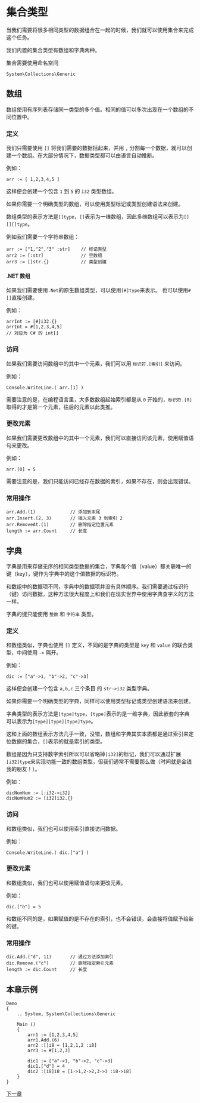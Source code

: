# 集合类型
当我们需要将很多相同类型的数据组合在一起的时候，我们就可以使用集合来完成这个任务。

我们内置的集合类型有数组和字典两种。

集合需要使用命名空间 
```
System\Collections\Generic
```
## 数组
数组使用有序列表存储同一类型的多个值。相同的值可以多次出现在一个数组的不同位置中。

### 定义
我们只需要使用 `[]` 将我们需要的数据括起来，并用 `,` 分割每一个数据，就可以创建一个数组。在大部分情况下，数据类型都可以由语言自动推断。

例如：
```
arr := [ 1,2,3,4,5 ]
```
这样便会创建一个包含 `1` 到 `5` 的 `i32` 类型数组。

如果你需要一个明确类型的数组，可以使用类型标记或类型创建语法来创建。

数组类型的表示方法是`[]type`，`[]`表示为一维数组，因此多维数组可以表示为`[][][]type`。

例如我们需要一个字符串数组：
```
arr := ["1,"2","3" :str]    // 标记类型
arr2 := [:str]              // 空数组
arr3 := []str.{}            // 类型创建
```
#### .NET 数组
如果我们需要使用`.Net`的原生数组类型，可以使用`[#]type`来表示。
也可以使用`#[]`直接创建。

例如：
```
arrInt := [#]i32.{}
arrInt = #[1,2,3,4,5]
// 对应为 C# 的 int[]
```
### 访问
如果我们需要访问数组中的其中一个元素，我们可以用 `标识符.[索引]` 来访问。

例如：
```
Console.WriteLine.( arr.[1] )
```
需要注意的是，在编程语言里，大多数数组起始索引都是从 `0` 开始的，`标识符.[0]` 取得的才是第一个元素，往后的元素以此类推。
### 更改元素
如果我们需要更改数组中的其中一个元素，我们可以直接访问该元素，使用赋值语句来更改。

例如：
```
arr.[0] = 5
```
需要注意的是，我们只能访问已经存在数据的索引，如果不存在，则会出现错误。
### 常用操作
```
arr.Add.(1)             // 添加到末尾
arr.Insert.(2, 3)       // 插入元素 3 到索引 2
arr.RemoveAt.(1)        // 删除指定位置元素
length := arr.Count     // 长度
```
## 字典
字典是用来存储无序的相同类型数据的集合，字典每个值（value）都关联唯一的键（key），键作为字典中的这个值数据的标识符。

和数组中的数据项不同，字典中的数据项并没有具体顺序。我们需要通过标识符（键）访问数据，这种方法很大程度上和我们在现实世界中使用字典查字义的方法一样。

字典的键只能使用 `整数` 和 `字符串` 类型。
### 定义
和数组类似，字典也使用 `[]` 定义，不同的是字典的类型是 `key` 和 `value` 的联合类型，中间使用 `->` 隔开。

例如：
```
dic := ["a"->1, "b"->2, "c"->3]
```
这样便会创建一个包含 `a,b,c` 三个条目 的 `str->i32` 类型字典。

如果你需要一个明确类型的字典，同样可以使用类型标记或类型创建语法来创建。

字典类型的表示方法是`[type]type`，`[type]`表示的是一维字典，因此嵌套的字典可以表示为`[type][type][type]type`。

这和上面的数组表示方法几乎一致，没错，数组和字典其实本质都是通过索引来定位数据的集合，`[]`表示的就是索引的类型。

数组是因为只支持数字索引所以可以省略掉`[i32]`的标记，我们可以通过扩展`[i32]type`来实现功能一致的数组类型，但我们通常不需要那么做（时间就是金钱我的朋友！）。

例如：
```
dicNumNum := [:i32->i32]
dicNumNum2 := [i32]i32.{}
```
### 访问
和数组类似，我们也可以使用索引直接访问数据。

例如：
```
Console.WriteLine.( dic.["a"] )
```
### 更改元素
和数组类似，我们也可以使用赋值语句来更改元素。

例如：
```
dic.["b"] = 5
```
和数组不同的是，如果赋值的是不存在的索引，也不会错误，会直接将值赋予给新的键。
### 常用操作
```
dic.Add.("d", 11)       // 通过方法添加索引
dic.Remove.("c")        // 删除指定索引元素
length := dic.Count     // 长度
```
### 

## 本章示例
```
Demo
{
    .. System, System\Collections\Generic

    Main ()
    {
        arr1 := [1,2,3,4,5]
        arr1.Add.(6)
        arr2 :[]i8 = [1,2,1,2 :i8]
        arr3 := #[1,2,3]

        dic1 := ["a"->1, "b"->2, "c"->3]
        dic1.["d"] = 4
        dic2 :[i8]i8 = [1->1,2->2,3->3 :i8->i8]
    }
}
```


[下一章](判断.md)